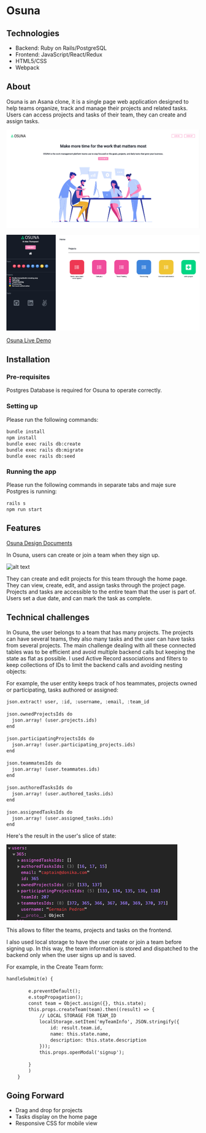 

# Osuna

## Technologies
 * Backend: Ruby on Rails/PostgreSQL
 * Frontend: JavaScript/React/Redux
 * HTML5/CSS
 * Webpack
 
 ## About

Osuna is an Asana clone, it is a single page web application designed to help teams organize, track and manage their projects and related tasks. 
Users can access projects and tasks of their team, they can create and assign tasks.

![alt text](https://github.com/Arno-co/osuna/blob/master/app/assets/images/Splash.png "Splash page")


![alt text](https://github.com/Arno-co/osuna/blob/master/app/assets/images/Home.png "Home page")

[Osuna Live Demo](https://osuna.herokuapp.com/#/)


## Installation
### Pre-requisites
Postgres Database is required for Osuna to operate correctly.

### Setting up
Please run the following commands:

```
bundle install
npm install
bundle exec rails db:create
bundle exec rails db:migrate
bundle exec rails db:seed
```

### Running the app
Please run the following commands in separate tabs and maje sure Postgres is running:

```
rails s
npm run start
```

## Features 

[Osuna Design Documents](https://github.com/Arno-co/osuna/wiki)

In Osuna, users can create or join a team when they sign up.

![alt text](https://github.com/Arno-co/osuna/blob/master/app/assets/images/Splash_Home.gif)


They can create and edit projects for this team through the home page.
They can view, create, edit, and assign tasks through the project page. Projects and tasks are accessible to the entire team that the user is part of. Users set a due date, and can mark the task as complete. 


## Technical challenges

In Osuna, the user belongs to a team that has many projects. The projects can have several teams, they also many tasks and the user can have tasks from several projects.
The main challenge dealing with all these connected tables was to be efficient and avoid multiple backend calls but keeping the state as flat as possible. 
I used Active Record associations and filters to keep collections of IDs to limit the backend calls and avoiding nesting objects:

For example, the user entity keeps track of hos teammates, projects owned or participating, tasks authored or assigned:
```
json.extract! user, :id, :username, :email, :team_id

json.ownedProjectsIds do
  json.array! (user.projects.ids)
end

json.participatingProjectsIds do
  json.array! (user.participating_projects.ids)
end

json.teammatesIds do
  json.array! (user.teammates.ids)
end

json.authoredTasksIds do 
  json.array! (user.authored_tasks.ids)
end

json.assignedTasksIds do  
  json.array! (user.assigned_tasks.ids)
end
```
Here's the result in the user's slice of state:

![alt text](https://github.com/Arno-co/osuna/blob/master/app/assets/images/users_state.png "User slice of state")

This allows to filter the teams, projects and tasks on the frontend.

I also used local storage to have the user create or join a team before signing up. In this way, the team information is stored and dispatched to the backend only when the user signs up and is saved.

For example, in the Create Team form:

```
handleSubmit(e) {

        e.preventDefault();
        e.stopPropagation();
        const team = Object.assign({}, this.state);
        this.props.createTeam(team).then((result) => {
            // LOCAL STORAGE FOR TEAM_ID
            localStorage.setItem('myTeamInfo', JSON.stringify({
                id: result.team.id,
                name: this.state.name,
                description: this.state.description
            }));
            this.props.openModal('signup');
        
        }
        )
    }
```

## Going Forward

* Drag and drop for projects
* Tasks display on the home page
* Responsive CSS for mobile view


